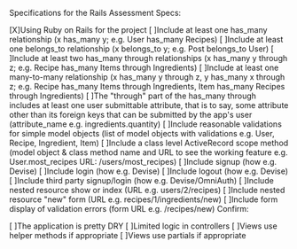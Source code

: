 Specifications for the Rails Assessment
Specs:

 [X]Using Ruby on Rails for the project
 [ ]Include at least one has_many relationship (x has_many y; e.g. User has_many Recipes)
 [ ]Include at least one belongs_to relationship (x belongs_to y; e.g. Post belongs_to User)
 [ ]Include at least two has_many through relationships (x has_many y through z; e.g. Recipe has_many Items through Ingredients)
 [ ]Include at least one many-to-many relationship (x has_many y through z, y has_many x through z; e.g. Recipe has_many Items through Ingredients, Item has_many Recipes through Ingredients)
 [ ]The "through" part of the has_many through includes at least one user submittable attribute, that is to say, some attribute other than its foreign keys that can be submitted by the app's user (attribute_name e.g. ingredients.quantity)
 [ ]Include reasonable validations for simple model objects (list of model objects with validations e.g. User, Recipe, Ingredient, Item)
 [ ]Include a class level ActiveRecord scope method (model object & class method name and URL to see the working feature e.g. User.most_recipes URL: /users/most_recipes)
 [ ]Include signup (how e.g. Devise)
 [ ]Include login (how e.g. Devise)
 [ ]Include logout (how e.g. Devise)
 [ ]Include third party signup/login (how e.g. Devise/OmniAuth)
 [ ]Include nested resource show or index (URL e.g. users/2/recipes)
 [ ]Include nested resource "new" form (URL e.g. recipes/1/ingredients/new)
 [ ]Include form display of validation errors (form URL e.g. /recipes/new)
Confirm:

 [ ]The application is pretty DRY
 [ ]Limited logic in controllers
 [ ]Views use helper methods if appropriate
 [ ]Views use partials if appropriate
